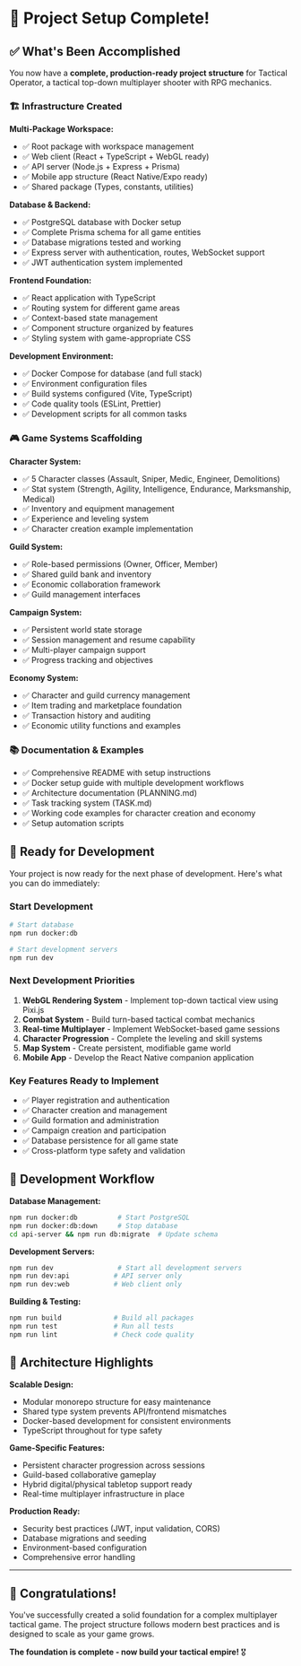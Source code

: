 # 🎯 Project Setup Complete!

## ✅ What's Been Accomplished

You now have a **complete, production-ready project structure** for Tactical Operator, a tactical top-down multiplayer shooter with RPG mechanics.

### 🏗️ **Infrastructure Created**

**Multi-Package Workspace:**
- ✅ Root package with workspace management
- ✅ Web client (React + TypeScript + WebGL ready)
- ✅ API server (Node.js + Express + Prisma)
- ✅ Mobile app structure (React Native/Expo ready)
- ✅ Shared package (Types, constants, utilities)

**Database & Backend:**
- ✅ PostgreSQL database with Docker setup
- ✅ Complete Prisma schema for all game entities
- ✅ Database migrations tested and working
- ✅ Express server with authentication, routes, WebSocket support
- ✅ JWT authentication system implemented

**Frontend Foundation:**
- ✅ React application with TypeScript
- ✅ Routing system for different game areas
- ✅ Context-based state management
- ✅ Component structure organized by features
- ✅ Styling system with game-appropriate CSS

**Development Environment:**
- ✅ Docker Compose for database (and full stack)
- ✅ Environment configuration files
- ✅ Build systems configured (Vite, TypeScript)
- ✅ Code quality tools (ESLint, Prettier)
- ✅ Development scripts for all common tasks

### 🎮 **Game Systems Scaffolding**

**Character System:**
- ✅ 5 Character classes (Assault, Sniper, Medic, Engineer, Demolitions)
- ✅ Stat system (Strength, Agility, Intelligence, Endurance, Marksmanship, Medical)
- ✅ Inventory and equipment management
- ✅ Experience and leveling system
- ✅ Character creation example implementation

**Guild System:**
- ✅ Role-based permissions (Owner, Officer, Member)
- ✅ Shared guild bank and inventory
- ✅ Economic collaboration framework
- ✅ Guild management interfaces

**Campaign System:**
- ✅ Persistent world state storage
- ✅ Session management and resume capability
- ✅ Multi-player campaign support
- ✅ Progress tracking and objectives

**Economy System:**
- ✅ Character and guild currency management
- ✅ Item trading and marketplace foundation
- ✅ Transaction history and auditing
- ✅ Economic utility functions and examples

### 📚 **Documentation & Examples**

- ✅ Comprehensive README with setup instructions
- ✅ Docker setup guide with multiple development workflows
- ✅ Architecture documentation (PLANNING.md)
- ✅ Task tracking system (TASK.md)
- ✅ Working code examples for character creation and economy
- ✅ Setup automation scripts

## 🚀 **Ready for Development**

Your project is now ready for the next phase of development. Here's what you can do immediately:

### **Start Development**
```bash
# Start database
npm run docker:db

# Start development servers
npm run dev
```

### **Next Development Priorities**
1. **WebGL Rendering System** - Implement top-down tactical view using Pixi.js
2. **Combat System** - Build turn-based tactical combat mechanics
3. **Real-time Multiplayer** - Implement WebSocket-based game sessions
4. **Character Progression** - Complete the leveling and skill systems
5. **Map System** - Create persistent, modifiable game world
6. **Mobile App** - Develop the React Native companion application

### **Key Features Ready to Implement**
- ✅ Player registration and authentication
- ✅ Character creation and management
- ✅ Guild formation and administration
- ✅ Campaign creation and participation
- ✅ Database persistence for all game state
- ✅ Cross-platform type safety and validation

## 🔧 **Development Workflow**

**Database Management:**
```bash
npm run docker:db          # Start PostgreSQL
npm run docker:db:down     # Stop database
cd api-server && npm run db:migrate  # Update schema
```

**Development Servers:**
```bash
npm run dev                # Start all development servers
npm run dev:api           # API server only
npm run dev:web           # Web client only
```

**Building & Testing:**
```bash
npm run build             # Build all packages
npm run test              # Run all tests
npm run lint              # Check code quality
```

## 🎯 **Architecture Highlights**

**Scalable Design:**
- Modular monorepo structure for easy maintenance
- Shared type system prevents API/frontend mismatches
- Docker-based development for consistent environments
- TypeScript throughout for type safety

**Game-Specific Features:**
- Persistent character progression across sessions
- Guild-based collaborative gameplay
- Hybrid digital/physical tabletop support ready
- Real-time multiplayer infrastructure in place

**Production Ready:**
- Security best practices (JWT, input validation, CORS)
- Database migrations and seeding
- Environment-based configuration
- Comprehensive error handling

---

## 🎉 **Congratulations!**

You've successfully created a solid foundation for a complex multiplayer tactical game. The project structure follows modern best practices and is designed to scale as your game grows. 

**The foundation is complete - now build your tactical empire!** 🎖️
